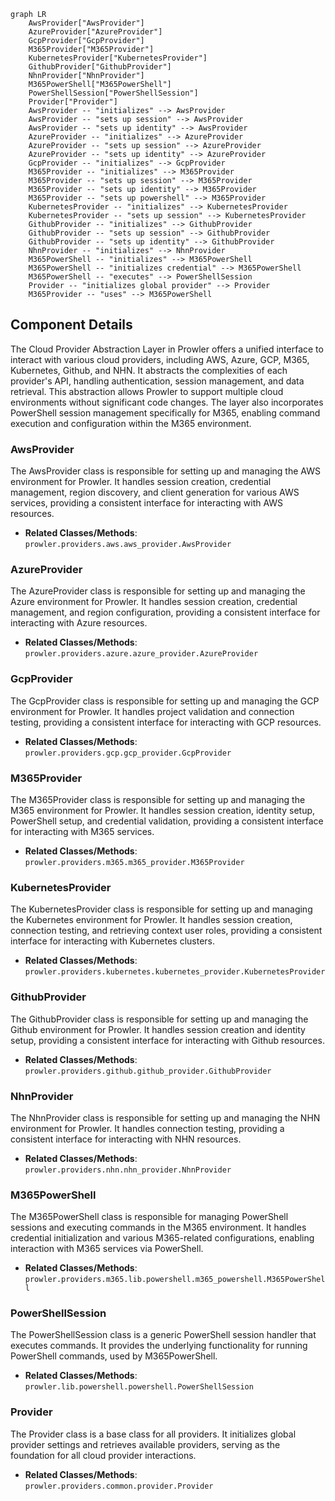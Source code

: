 ```mermaid
graph LR
    AwsProvider["AwsProvider"]
    AzureProvider["AzureProvider"]
    GcpProvider["GcpProvider"]
    M365Provider["M365Provider"]
    KubernetesProvider["KubernetesProvider"]
    GithubProvider["GithubProvider"]
    NhnProvider["NhnProvider"]
    M365PowerShell["M365PowerShell"]
    PowerShellSession["PowerShellSession"]
    Provider["Provider"]
    AwsProvider -- "initializes" --> AwsProvider
    AwsProvider -- "sets up session" --> AwsProvider
    AwsProvider -- "sets up identity" --> AwsProvider
    AzureProvider -- "initializes" --> AzureProvider
    AzureProvider -- "sets up session" --> AzureProvider
    AzureProvider -- "sets up identity" --> AzureProvider
    GcpProvider -- "initializes" --> GcpProvider
    M365Provider -- "initializes" --> M365Provider
    M365Provider -- "sets up session" --> M365Provider
    M365Provider -- "sets up identity" --> M365Provider
    M365Provider -- "sets up powershell" --> M365Provider
    KubernetesProvider -- "initializes" --> KubernetesProvider
    KubernetesProvider -- "sets up session" --> KubernetesProvider
    GithubProvider -- "initializes" --> GithubProvider
    GithubProvider -- "sets up session" --> GithubProvider
    GithubProvider -- "sets up identity" --> GithubProvider
    NhnProvider -- "initializes" --> NhnProvider
    M365PowerShell -- "initializes" --> M365PowerShell
    M365PowerShell -- "initializes credential" --> M365PowerShell
    M365PowerShell -- "executes" --> PowerShellSession
    Provider -- "initializes global provider" --> Provider
    M365Provider -- "uses" --> M365PowerShell
```

## Component Details

The Cloud Provider Abstraction Layer in Prowler offers a unified interface to interact with various cloud providers, including AWS, Azure, GCP, M365, Kubernetes, Github, and NHN. It abstracts the complexities of each provider's API, handling authentication, session management, and data retrieval. This abstraction allows Prowler to support multiple cloud environments without significant code changes. The layer also incorporates PowerShell session management specifically for M365, enabling command execution and configuration within the M365 environment.

### AwsProvider
The AwsProvider class is responsible for setting up and managing the AWS environment for Prowler. It handles session creation, credential management, region discovery, and client generation for various AWS services, providing a consistent interface for interacting with AWS resources.
- **Related Classes/Methods**: `prowler.providers.aws.aws_provider.AwsProvider`

### AzureProvider
The AzureProvider class is responsible for setting up and managing the Azure environment for Prowler. It handles session creation, credential management, and region configuration, providing a consistent interface for interacting with Azure resources.
- **Related Classes/Methods**: `prowler.providers.azure.azure_provider.AzureProvider`

### GcpProvider
The GcpProvider class is responsible for setting up and managing the GCP environment for Prowler. It handles project validation and connection testing, providing a consistent interface for interacting with GCP resources.
- **Related Classes/Methods**: `prowler.providers.gcp.gcp_provider.GcpProvider`

### M365Provider
The M365Provider class is responsible for setting up and managing the M365 environment for Prowler. It handles session creation, identity setup, PowerShell setup, and credential validation, providing a consistent interface for interacting with M365 services.
- **Related Classes/Methods**: `prowler.providers.m365.m365_provider.M365Provider`

### KubernetesProvider
The KubernetesProvider class is responsible for setting up and managing the Kubernetes environment for Prowler. It handles session creation, connection testing, and retrieving context user roles, providing a consistent interface for interacting with Kubernetes clusters.
- **Related Classes/Methods**: `prowler.providers.kubernetes.kubernetes_provider.KubernetesProvider`

### GithubProvider
The GithubProvider class is responsible for setting up and managing the Github environment for Prowler. It handles session creation and identity setup, providing a consistent interface for interacting with Github resources.
- **Related Classes/Methods**: `prowler.providers.github.github_provider.GithubProvider`

### NhnProvider
The NhnProvider class is responsible for setting up and managing the NHN environment for Prowler. It handles connection testing, providing a consistent interface for interacting with NHN resources.
- **Related Classes/Methods**: `prowler.providers.nhn.nhn_provider.NhnProvider`

### M365PowerShell
The M365PowerShell class is responsible for managing PowerShell sessions and executing commands in the M365 environment. It handles credential initialization and various M365-related configurations, enabling interaction with M365 services via PowerShell.
- **Related Classes/Methods**: `prowler.providers.m365.lib.powershell.m365_powershell.M365PowerShell`

### PowerShellSession
The PowerShellSession class is a generic PowerShell session handler that executes commands. It provides the underlying functionality for running PowerShell commands, used by M365PowerShell.
- **Related Classes/Methods**: `prowler.lib.powershell.powershell.PowerShellSession`

### Provider
The Provider class is a base class for all providers. It initializes global provider settings and retrieves available providers, serving as the foundation for all cloud provider interactions.
- **Related Classes/Methods**: `prowler.providers.common.provider.Provider`
